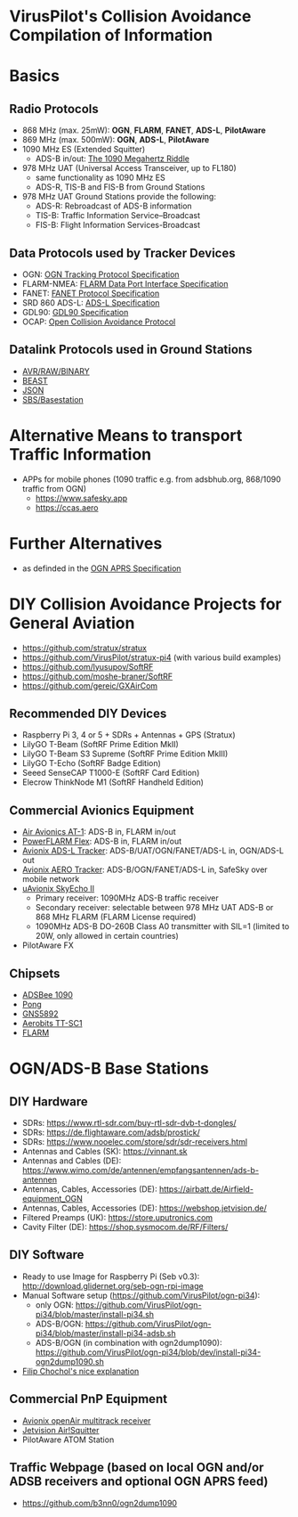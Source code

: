 # VirusPilot's Collision Avoidance Compilation of Information
# Basics
## Radio Protocols
- 868 MHz (max. 25mW): **OGN**, **FLARM**, **FANET**, **ADS-L**, **PilotAware**
- 869 MHz (max. 500mW): **OGN**, **ADS-L**, **PilotAware**
- 1090 MHz ES (Extended Squitter)
  - ADS-B in/out: [The 1090 Megahertz Riddle](https://mode-s.org/1090mhz)
- 978 MHz UAT (Universal Access Transceiver, up to FL180)
  - same functionality as 1090 MHz ES
  - ADS-R, TIS-B and FIS-B from Ground Stations
- 978 MHz UAT Ground Stations provide the following:
  - ADS-R: Rebroadcast of ADS-B information
  - TIS-B: Traffic Information Service–Broadcast
  - FIS-B: Flight Information Services-Broadcast
## Data Protocols used by Tracker Devices
- OGN: [OGN Tracking Protocol Specification](http://wiki.glidernet.org/ogn-tracking-protocol)
- FLARM-NMEA: [FLARM Data Port Interface Specification](https://www.flarm.com/wp-content/uploads/2025/05/FTD-012-Data-Port-Interface-Control-Document-ICD-7.21.pdf)
- FANET: [FANET Protocol Specification](https://github.com/3s1d/fanet-stm32/blob/master/Src/fanet/radio/protocol.txt)
- SRD 860 ADS-L: [ADS-L Specification](https://www.easa.europa.eu/en/downloads/137503/en&ved=2ahUKEwjZ7s-Dt8ONAxVGnf0HHe__GKwQFnoECBoQAQ&usg=AOvVaw2E8m3UcifYigBUuZ0SVv-x)
- GDL90: [GDL90 Specification](https://www.faa.gov/sites/faa.gov/files/air_traffic/technology/adsb/archival/GDL90_Public_ICD_RevA.PDF)
- OCAP: [Open Collision Avoidance Protocol](https://www.project-ocap.net)
## Datalink Protocols used in Ground Stations
- [AVR/RAW/BINARY](https://github.com/firestuff/adsb-tools/blob/master/protocols/raw.md)
- [BEAST](https://github.com/firestuff/adsb-tools/blob/master/protocols/beast.md)
- [JSON](https://github.com/firestuff/adsb-tools/blob/master/protocols/json.md)
- [SBS/Basestation](http://woodair.net/sbs/article/barebones42_socket_data.htm)
# Alternative Means to transport Traffic Information
- APPs for mobile phones (1090 traffic e.g. from adsbhub.org, 868/1090 traffic from OGN)
  - https://www.safesky.app
  - https://ccas.aero
# Further Alternatives
- as definded in the [OGN APRS Specification](https://github.com/glidernet/ogn-aprs-protocol/blob/067bdeb956bf414db3674841512c8e8a6a4d6c82/aprsmsgs.txt#L55/)
# DIY Collision Avoidance Projects for General Aviation
- https://github.com/stratux/stratux
- https://github.com/VirusPilot/stratux-pi4 (with various build examples)
- https://github.com/lyusupov/SoftRF
- https://github.com/moshe-braner/SoftRF
- https://github.com/gereic/GXAirCom
## Recommended DIY Devices
- Raspberry Pi 3, 4 or 5 + SDRs + Antennas + GPS (Stratux)
- LilyGO T-Beam (SoftRF Prime Edition MkII)
- LilyGO T-Beam S3 Supreme (SoftRF Prime Edition MkIII)
- LilyGO T-Echo (SoftRF Badge Edition)
- Seeed SenseCAP T1000-E (SoftRF Card Edition)
- Elecrow ThinkNode M1 (SoftRF Handheld Edition)
## Commercial Avionics Equipment
- [Air Avionics AT-1](https://www.air-avionics.com/?page_id=653&lang=de/): ADS-B in, FLARM in/out
- [PowerFLARM Flex](https://www.flarm.com/de/allgemeine-luftfahrt/powerflarm-flex/): ADS-B in, FLARM in/out
- [Avionix ADS-L Tracker](https://www.avionix-shop.eu/product/17946648/ads-l-tracker/): ADS-B/UAT/OGN/FANET/ADS-L in, OGN/ADS-L out
- [Avionix AERO Tracker](https://www.avionix-shop.eu/product/14989526/aero-tracker/): ADS-B/OGN/FANET/ADS-L in, SafeSky over mobile network
- [uAvionix SkyEcho II](https://uavionix.com/products/skyecho/)
  - Primary receiver:  1090MHz ADS-B traffic receiver
  - Secondary receiver: selectable between 978 MHz UAT ADS-B or 868 MHz FLARM (FLARM License required)
  - 1090MHz ADS-B DO-260B Class A0 transmitter with SIL=1 (limited to 20W, only allowed in certain countries)
- PilotAware FX
## Chipsets
- [ADSBee 1090](https://pantsforbirds.com/adsbee-1090/)
- [Pong](https://pongradio.com/)
- [GNS5892](https://www.gns-electronics.de/product/gns-5892r-low-power-low-cost-ads-b-modul/)
- [Aerobits TT-SC1](https://www.aerobits.pl/product/tt-sc1/)
- [FLARM](https://www.flarm.com/de/integration/)
# OGN/ADS-B Base Stations
## DIY Hardware
- SDRs: https://www.rtl-sdr.com/buy-rtl-sdr-dvb-t-dongles/
- SDRs: https://de.flightaware.com/adsb/prostick/
- SDRs: https://www.nooelec.com/store/sdr/sdr-receivers.html
- Antennas and Cables (SK): https://vinnant.sk
- Antennas and Cables (DE): https://www.wimo.com/de/antennen/empfangsantennen/ads-b-antennen
- Antennas, Cables, Accessories (DE): https://airbatt.de/Airfield-equipment_OGN
- Antennas, Cables, Accessories (DE): https://webshop.jetvision.de/
- Filtered Preamps (UK): https://store.uputronics.com
- Cavity Filter (DE): https://shop.sysmocom.de/RF/Filters/
## DIY Software
- Ready to use Image for Raspberry Pi (Seb v0.3): http://download.glidernet.org/seb-ogn-rpi-image
- Manual Software setup (https://github.com/VirusPilot/ogn-pi34):
  - only OGN: https://github.com/VirusPilot/ogn-pi34/blob/master/install-pi34.sh
  - ADS-B/OGN: https://github.com/VirusPilot/ogn-pi34/blob/master/install-pi34-adsb.sh
  - ADS-B/OGN (in combination with ogn2dump1090): https://github.com/VirusPilot/ogn-pi34/blob/dev/install-pi34-ogn2dump1090.sh
- [Filip Chochol's nice explanation](https://chochol.io/en/hardware/ogn-receiver-installation-and-configuration-on-raspberry-pi/)
## Commercial PnP Equipment
- [Avionix openAir multitrack receiver](https://www.avionix-shop.eu/product/14982358/openair-multitrack-receiver)
- [Jetvision Air!Squitter](https://airsquitter.com)
- PilotAware ATOM Station
## Traffic Webpage (based on local OGN and/or ADSB receivers and optional OGN APRS feed)
- https://github.com/b3nn0/ogn2dump1090
